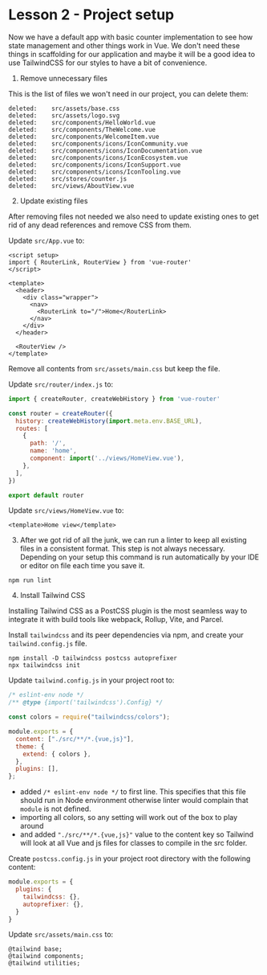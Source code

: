 # Lesson 2 - Project setup

Now we have a default app with basic counter implementation to see how state management and other things work in Vue. We don't need these things in scaffolding for our application and maybe it will be a good idea to use TailwindCSS for our styles to have a bit of convenience.

1. Remove unnecessary files

This is the list of files we won't need in our project, you can delete them:

```
deleted:    src/assets/base.css
deleted:    src/assets/logo.svg
deleted:    src/components/HelloWorld.vue
deleted:    src/components/TheWelcome.vue
deleted:    src/components/WelcomeItem.vue
deleted:    src/components/icons/IconCommunity.vue
deleted:    src/components/icons/IconDocumentation.vue
deleted:    src/components/icons/IconEcosystem.vue
deleted:    src/components/icons/IconSupport.vue
deleted:    src/components/icons/IconTooling.vue
deleted:    src/stores/counter.js
deleted:    src/views/AboutView.vue
```

2. Update existing files

After removing files not needed we also need to update existing ones to get rid of any dead references and remove CSS from them.

Update `src/App.vue` to:

```vue
<script setup>
import { RouterLink, RouterView } from 'vue-router'
</script>

<template>
  <header>
    <div class="wrapper">
      <nav>
        <RouterLink to="/">Home</RouterLink>
      </nav>
    </div>
  </header>

  <RouterView />
</template>
```

Remove all contents from `src/assets/main.css` but keep the file.

Update `src/router/index.js` to:

```js
import { createRouter, createWebHistory } from 'vue-router'

const router = createRouter({
  history: createWebHistory(import.meta.env.BASE_URL),
  routes: [
    {
      path: '/',
      name: 'home',
      component: import('../views/HomeView.vue'),
    },
  ],
})

export default router
```

Update `src/views/HomeView.vue` to:

```vue
<template>Home view</template>
```

3. After we got rid of all the junk, we can run a linter to keep all existing files in a consistent format. This step is not always necessary. Depending on your setup this command is run automatically by your IDE or editor on file each time you save it.

```shell
npm run lint
```

4. Install Tailwind CSS

Installing Tailwind CSS as a PostCSS plugin is the most seamless way to integrate it with build tools like webpack, Rollup, Vite, and Parcel.

Install `tailwindcss` and its peer dependencies via npm, and create your `tailwind.config.js` file.

```shell
npm install -D tailwindcss postcss autoprefixer
npx tailwindcss init
```

Update `tailwind.config.js` in your project root to:

```js
/* eslint-env node */
/** @type {import('tailwindcss').Config} */

const colors = require("tailwindcss/colors");

module.exports = {
  content: ["./src/**/*.{vue,js}"],
  theme: {
    extend: { colors },
  },
  plugins: [],
};
```

- added `/* eslint-env node */` to first line. This specifies that this file should run in Node environment otherwise linter would complain that `module` is not defined.
- importing all colors, so any setting will work out of the box to play around
- and added `"./src/**/*.{vue,js}"` value to the content key so Tailwind will look at all Vue and js files for classes to compile in the src folder.

Create `postcss.config.js` in your project root directory with the following content:

```js
module.exports = {
  plugins: {
    tailwindcss: {},
    autoprefixer: {},
  }
}
```

Update `src/assets/main.css` to:

```
@tailwind base;
@tailwind components;
@tailwind utilities;
```
